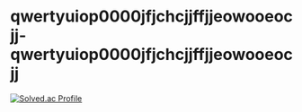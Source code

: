 # qwertyuiop0000jfjchcjjffjjeowooeocjj-qwertyuiop0000jfjchcjjffjjeowooeocjj


[![Solved.ac Profile](http://mazassumnida.wtf/api/generate_badge?boj=jmbaek7)](https://solved.ac/jmbaek7)
